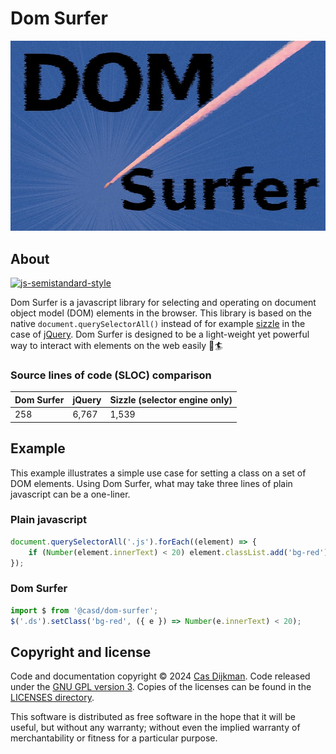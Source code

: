 <!--
SPDX-FileCopyrightText: 2024 Cas Dijkman

SPDX-License-Identifier: GFDL-1.3-only
-->

# Dom Surfer

<p align="center">
    <img src="logo.jpg" alt="Dom Surfer logo" width="600">
</p>

## About

[![js-semistandard-style](https://raw.githubusercontent.com/standard/semistandard/master/badge.svg)](https://github.com/standard/semistandard)

Dom Surfer is a javascript library for selecting and operating on document object model
(DOM) elements in the browser.
This library is based on the native `document.querySelectorAll()` instead of for example
[sizzle](https://github.com/jquery/sizzle) in the case of
[jQuery](https://github.com/jquery/jquery).
Dom Surfer is designed to be a light-weight yet powerful way to interact with elements on
the web easily 🌊🏄

### Source lines of code (SLOC) comparison

| Dom Surfer | jQuery | Sizzle (selector engine only) |
|------------|--------|-------------------------------|
| 258        | 6,767  | 1,539                         |

## Example

This example illustrates a simple use case for setting a class on a set of DOM elements.
Using Dom Surfer, what may take three lines of plain javascript can be a one-liner.

### Plain javascript

```javascript
document.querySelectorAll('.js').forEach((element) => {
    if (Number(element.innerText) < 20) element.classList.add('bg-red');
});
```

### Dom Surfer

```javascript
import $ from '@casd/dom-surfer';
$('.ds').setClass('bg-red', ({ e }) => Number(e.innerText) < 20);
```

## Copyright and license

Code and documentation copyright © 2024 [Cas Dijkman](https://cdijkman.nl).
Code released under the [GNU GPL version 3](https://www.gnu.org/licenses/gpl-3.0.en.html).
Copies of the licenses can be found in the [LICENSES directory](LICENSES).

This software is distributed as free software in the hope that it will be useful, but
without any warranty; without even the implied warranty of merchantability or fitness for
a particular purpose.
